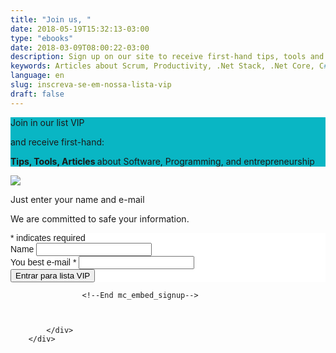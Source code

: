 ```yaml
---
title: "Join us, "
date: 2018-05-19T15:32:13-03:00
type: "ebooks"
date: 2018-03-09T08:00:22-03:00
description: Sign up on our site to receive first-hand tips, tools and articles for you to apply in your day to day developer or entrepreneur!
keywords: Articles about Scrum, Productivity, .Net Stack, .Net Core, C#, SQL Server, Software development and entrepreneurship.
language: en
slug: inscreva-se-em-nossa-lista-vip
draft: false
---
```

<link rel="stylesheet" href="/assets/css/join.css">

<section class="p-3 rounded" style="background-color: #09b6c4">
    <div class="container text-center">
        <p class="h1 font-weight-bold text-white"> Join in our list VIP </p>
        <p class="lead font-weight-light text-white mb-0"> and receive first-hand:</p>
        <p class="lead font-weight-bold text-white"> <b>Tips, Tools, Articles </b> about Software, Programming, and entrepreneurship </p>
    </div>
</section>
<section class="bg-white pt-3">
        <div class="row">
            <div class="col-md-6">
                <img class="img-fluid rounded" src="https://i.imgur.com/INxd4l0.png">
            </div>
            <div class="col-md-6 text-left">
                <p class="h5 font-weight-bold">Just enter your name and e-mail</p>
                <p> We are committed to safe your information.</p>
                    <!-- Begin MailChimp Signup Form -->
                    <link href="//cdn-images.mailchimp.com/embedcode/classic-10_7.css" rel="stylesheet" type="text/css">
                    <style type="text/css">
                        #mc_embed_signup{background:#fff; clear:left; font:14px Helvetica,Arial,sans-serif; }
                        /* Add your own MailChimp form style overrides in your site stylesheet or in this style block.
                        We recommend moving this block and the preceding CSS link to the HEAD of your HTML file. */
                    </style>
                    <div id="mc_embed_signup">
                    <form action="https://joseluiz.us17.list-manage.com/subscribe/post?u=858b76728c3b614eba51e6a08&amp;id=26cfbb035d" method="post" id="mc-embedded-subscribe-form" name="mc-embedded-subscribe-form" class="validate" target="_blank" novalidate>
                        <div id="mc_embed_signup_scroll">
                    <div class="indicates-required"><span class="asterisk">*</span> indicates required</div>
                    <div class="mc-field-group">
                        <label for="mce-FNAME">Name </label>
                        <input type="text" value="" name="FNAME" class="" id="mce-FNAME">
                    </div>
                    <div class="mc-field-group">
                        <label for="mce-EMAIL">You best e-mail  <span class="asterisk">*</span>
                    </label>
                        <input type="email" value="" name="EMAIL" class="required email" id="mce-EMAIL">
                    </div>
                        <div id="mce-responses" class="clear">
                            <div class="response" id="mce-error-response" style="display:none"></div>
                            <div class="response" id="mce-success-response" style="display:none"></div>
                        </div>    <!-- real people should not fill this in and expect good things - do not remove this or risk form bot signups-->
                        <div style="position: absolute; left: -5000px;" aria-hidden="true"><input type="text" name="b_858b76728c3b614eba51e6a08_26cfbb035d" tabindex="-1" value=""></div>
                        <div class="clear"><input type="submit" value="Entrar para lista VIP" name="subscribe" id="mc-embedded-subscribe" class="button"></div>
                        </div>
                    </form>
                    </div>

                    <!--End mc_embed_signup-->



            </div>
        </div>
    
</section>